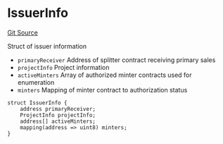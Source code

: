 # IssuerInfo
[Git Source](https://github.com/fxhash/fxhash-evm-contracts/blob/709c3bd5035ed7a7acc4391ca2a42cf2ad71efed/src/lib/Structs.sol)

Struct of issuer information
- `primaryReceiver` Address of splitter contract receiving primary sales
- `projectInfo` Project information
- `activeMinters` Array of authorized minter contracts used for enumeration
- `minters` Mapping of minter contract to authorization status


```solidity
struct IssuerInfo {
    address primaryReceiver;
    ProjectInfo projectInfo;
    address[] activeMinters;
    mapping(address => uint8) minters;
}
```

